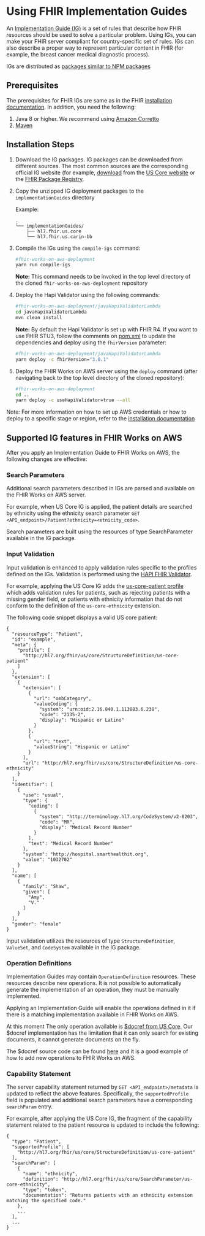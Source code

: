# Using FHIR Implementation Guides

An [Implementation Guide (IG)](https://www.hl7.org/fhir/implementationguide.html) is a set of rules that describe how FHIR resources should be used to solve a particular problem. Using IGs, you can make your FHIR server compliant for country-specific set of rules. IGs can also describe a proper way to represent particular content in FHIR (for example, the breast cancer medical diagnostic process).

IGs are distributed as [packages similar to NPM packages](https://confluence.hl7.org/display/FHIR/NPM+Package+Specification)

## Prerequisites

The prerequisites for FHIR IGs are same as in the FHIR [installation documentation](INSTALL.md). In addition, you need the following:

1. Java 8 or higher. We recommend using [Amazon Corretto](https://aws.amazon.com/corretto/)
2. [Maven](https://maven.apache.org/install.html)

## Installation Steps

1. Download the IG packages. IG packages can be downloaded from different sources. The most common sources are the corresponding official IG website (for example, [download](https://www.hl7.org/fhir/us/core/package.tgz) from the [US Core website](https://www.hl7.org/fhir/us/core/downloads.html) or the [FHIR Package Registry](https://registry.fhir.org/).

1. Copy the unzipped IG deployment packages to the `implementationGuides` directory

   Example:

   ```
   .
   └── implementationGuides/
       ├── hl7.fhir.us.core
       └── hl7.fhir.us.carin-bb
   ```

1. Compile the IGs using the `compile-igs` command:
   ```bash
   #fhir-works-on-aws-deployment
   yarn run compile-igs
   ```
   **Note:** This command needs to be invoked in the top level directory of the cloned `fhir-works-on-aws-deployment` repository
1. Deploy the Hapi Validator using the following commands:
   ```bash
   #fhir-works-on-aws-deployment/javaHapiValidatorLambda
   cd javaHapiValidatorLambda
   mvn clean install
   ```
   **Note:** By default the Hapi Validator is set up with FHIR R4. If you want to use FHIR STU3, follow the
   comments on [pom.xml](javaHapiValidatorLambda/pom.xml) to update the dependencies and deploy using the `fhirVersion` parameter:
   ```bash
   #fhir-works-on-aws-deployment/javaHapiValidatorLambda
   yarn deploy -c fhirVersion="3.0.1"
   ```
1. Deploy the FHIR Works on AWS server using the `deploy` command (after navigating back to the top level directory of the cloned repository):
   ```bash
   #fhir-works-on-aws-deployment
   cd ..
   yarn deploy -c useHapiValidator=true --all
   ```

Note: For more information on how to set up AWS credentials or how to deploy to a specific stage or region, refer to the [installation documentation](INSTALL.md#manual-installation)

## Supported IG features in FHIR Works on AWS

After you apply an Implementation Guide to FHIR Works on AWS, the following changes are effective:

### Search Parameters

Additional search parameters described in IGs are parsed and available on the FHIR Works on AWS server.

For example, when US Core IG is applied, the patient details are searched by ethnicity using the ethnicity search parameter `GET <API_endpoint>/Patient?ethnicity=<etnicity_code>`.

Search parameters are built using the resources of type SearchParameter available in the IG package.

### Input Validation

Input validation is enhanced to apply validation rules specific to the profiles defined on the IGs. Validation is performed using the [HAPI FHIR Validator](https://hapifhir.io/).

For example, applying the US Core IG adds the [us-core-patient profile](https://www.hl7.org/fhir/us/core/StructureDefinition-us-core-patient.html) which adds validation rules for patients, such as rejecting patients with a missing gender field, or patients with ethnicity information that do not conform to the definition of the `us-core-ethnicity` extension.

The following code snippet displays a valid US core patient:

```
{
  "resourceType": "Patient",
  "id": "example",
  "meta": {
    "profile": [
      "http://hl7.org/fhir/us/core/StructureDefinition/us-core-patient"
    ]
  },
  "extension": [
    {
      "extension": [
        {
          "url": "ombCategory",
          "valueCoding": {
            "system": "urn:oid:2.16.840.1.113883.6.238",
            "code": "2135-2",
            "display": "Hispanic or Latino"
          }
        },
        {
          "url": "text",
          "valueString": "Hispanic or Latino"
        }
      ],
      "url": "http://hl7.org/fhir/us/core/StructureDefinition/us-core-ethnicity"
    }
  ],
  "identifier": [
    {
      "use": "usual",
      "type": {
        "coding": [
          {
            "system": "http://terminology.hl7.org/CodeSystem/v2-0203",
            "code": "MR",
            "display": "Medical Record Number"
          }
        ],
        "text": "Medical Record Number"
      },
      "system": "http://hospital.smarthealthit.org",
      "value": "1032702"
    }
  ],
  "name": [
    {
      "family": "Shaw",
      "given": [
        "Amy",
        "V."
      ]
    }
  ],
  "gender": "female"
}
```

Input validation utilizes the resources of type `StructureDefinition`, `ValueSet`, and `CodeSystem` available in the IG package.

### Operation Definitions
Implementation Guides may contain `OperationDefinition` resources. These resources describe new operations. It is not possible to automatically generate the implementation of an operation, they must be manually implemented.  

Applying an Implementation Guide will enable the operations defined in it if there is a matching implementation available in FHIR Works on AWS.

At this moment The only operation available is [$docref from US Core](http://www.hl7.org/fhir/us/core/OperationDefinition-docref.html). 
Our $docref implementation has the limitation that it can only search for existing documents, it cannot generate documents on the fly.

The $docref source code can be found [here](https://github.com/awslabs/fhir-works-on-aws-routing/tree/mainline/src/operationDefinitions/USCoreDocRef) and it is a good example of how to add new operations to FHIR Works on AWS.

### Capability Statement

The server capability statement returned by `GET <API_endpoint>/metadata` is updated to reflect the above features. Specifically, the `supportedProfile` field is populated and additional search parameters have a corresponding `searchParam` entry.

For example, after applying the US Core IG, the fragment of the capability statement related to the patient resource is updated to include the following:

```
{
  "type": "Patient",
  "supportedProfile": [
    "http://hl7.org/fhir/us/core/StructureDefinition/us-core-patient"
  ],
  "searchParam": [
    {
      "name": "ethnicity",
      "definition": "http://hl7.org/fhir/us/core/SearchParameter/us-core-ethnicity",
      "type": "token",
      "documentation": "Returns patients with an ethnicity extension matching the specified code."
    },
    ...
  ],
  ...
}
```
